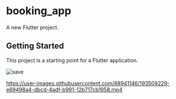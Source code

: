 # booking_app

A new Flutter project.

## Getting Started

This project is a starting point for a Flutter application.





![save](https://user-images.githubusercontent.com/88941146/193806023-15040312-66ab-4116-9e35-3a2e58047bb4.PNG)




https://user-images.githubusercontent.com/88941146/193509229-e69498a4-dbcd-4adf-b991-12b717cb1958.mp4



